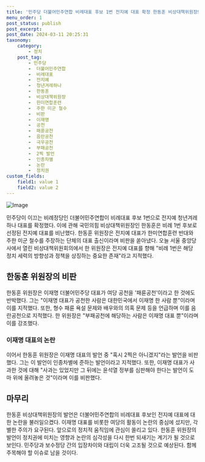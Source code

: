 ```yaml
---
title: '민주당 더불어민주연합 비례대표 후보 1번 전지예 대표 확정 한동훈 비상대책위원장의 비판'
menu_order: 1
post_status: publish
post_excerpt: 
post_date: 2024-03-11 20:25:31
taxonomy:
    category:
        - 정치
    post_tag:
        - 민주당
        -  더불어민주연합
        -  비례대표
        -  전지예
        -  청년겨레하나
        -  한동훈
        -  비상대책위원장
        -  한미연합훈련
        -  주한 미군 철수
        -  비판
        -  이재명
        -  공천
        -  패륜공천
        -  음란공천
        -  극우공천
        -  부패공천
        -  2찍 발언
        -  인종차별
        -  논란
        -  정치권
custom_fields:
    field1: value 1
    field2: value 2
---
```


![Image](https://imgnews.pstatic.net/image/056/2024/03/11/0011678237_001_20240311094215917.jpg?type=w647)

민주당이 이끄는 비례정당인 더불어민주연합이 비례대표 후보 1번으로 전지예 청년겨레하나 대표를 확정했다. 이에 관해 국민의힘 비상대책위원장인 한동훈은 비례 1번 후보로 선정된 전지예 대표를 비난했다. 한동훈 위원장은 전지예 대표가 한미연합훈련 반대와 주한 미군 철수를 주장하는 단체의 대표 출신이라며 비판을 쏟아냈다. 오늘 서울 중앙당사에서 열린 비상대책위원회의에서 한 위원장은 전지예 대표를 향해 "비례 1번은 해당 정치 세력의 방향성과 정책을 상징하는 중요한 존재"라고 지적했다.
## 한동훈 위원장의 비판
한동훈 위원장은 이재명 더불어민주당 대표가 여당 공천을 '패륜공천'이라고 한 것에도 반박했다. 그는 "이재명 대표가 공천한 사람은 대한민국에서 이재명 한 사람 뿐"이라며 이를 지적했다. 또한, 형수 패륜 욕설 문제와 배우와의 의혹 문제 등을 언급하며 이를 음란공천으로 지적했다. 한 위원장은 "부패공천에 해당하는 사람은 이재명 대표 뿐"이라며 이를 강조했다.
### 이재명 대표의 논란
이어서 한동훈 위원장은 이재명 대표의 발언 중 "혹시 2찍은 아니겠지"라는 발언을 비판했다. 그는 이 발언이 인종차별에 준하는 발언이라고 지적했다. 또한, 이재명 대표가 사과한 것에 대해 "사과는 있었지만 그 뒤에는 윤석열 정부를 심판해야 한다는 발언이 도마 위에 올려놓은 것"이라며 이를 비판했다.
## 마무리
한동훈 비상대책위원장의 발언은 더불어민주연합의 비례대표 후보인 전지예 대표에 대한 논란을 불러일으켰다. 이재명 대표를 비롯한 여당의 활동이 논란의 중심에 섰지만, 각별한 주의가 요구된다. 앞으로의 정치적 움직임에 관심이 쏠리고 있다. 한동훈 위원장의 발언이 정치권에 미치는 영향과 논란의 심각성을 다시 한번 되새기는 계기가 될 것으로 보인다. 민주당과 보수정당 간의 입장차이와 대립이 더욱 고조될 것으로 예상된다. 함께 주목해야 할 이슈로 남을 것이다.
